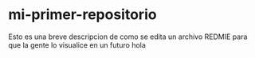 # mi-primer-repositorio

Esto es una breve descripcion de como se edita un archivo REDMIE para que la gente lo visualice en un futuro
hola
